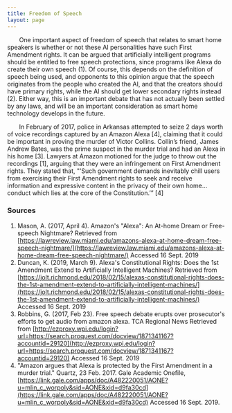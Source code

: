 ```yaml
---
title: Freedom of Speech
layout: page
---
```


&nbsp;&nbsp;&nbsp;&nbsp;&nbsp;&nbsp; One important aspect of freedom of speech that relates to smart home speakers is whether or not these AI personalities have such First Amendment rights.  It can be argued that artificially intelligent programs should be entitled to free speech protections, since programs like Alexa do create their own speech (1).  Of course, this depends on the definition of speech being used, and opponents to this opinion argue that the speech originates from the people who created the AI, and that the creators should have primary rights, while the AI should get lower secondary rights instead (2).  Either way, this is an important debate that has not actually been settled by any laws, and will be an important consideration as smart home technology develops in the future.

&nbsp;&nbsp;&nbsp;&nbsp;&nbsp;&nbsp; In February of 2017, police in Arkansas attempted to seize 2 days worth of voice recordings captured by an Amazon Alexa [4], claiming that it could be important in proving the murder of Victor Collins. Collin’s friend, James Andrew Bates, was the prime suspect in the murder trial and had an Alexa in his home [3]. Lawyers at Amazon motioned for the judge to throw out the recordings [1], arguing that they were an infringement on First Amendment rights. They stated that, "’Such government demands inevitably chill users from exercising their First Amendment rights to seek and receive information and expressive content in the privacy of their own home… conduct which lies at the core of the Constitution.’” [4] 


### Sources
1. Mason, A. (2017, April 4). Amazon's "Alexa": An At-home Dream or Free-speech Nightmare? Retrieved from [https://lawreview.law.miami.edu/amazons-alexa-at-home-dream-free-speech-nightmare/](https://lawreview.law.miami.edu/amazons-alexa-at-home-dream-free-speech-nightmare/) Accessed 16 Sept. 2019
2. Duncan, K. (2019, March 9). Alexa's Constitutional Rights: Does the 1st Amendment Extend to Artificially Intelligent Machines? Retrieved from [https://jolt.richmond.edu/2018/02/15/alexas-constitutional-rights-does-the-1st-amendment-extend-to-artificially-intelligent-machines/](https://jolt.richmond.edu/2018/02/15/alexas-constitutional-rights-does-the-1st-amendment-extend-to-artificially-intelligent-machines/) Accessed 16 Sept. 2019
3. Robbins, G. (2017, Feb 23). Free speech debate erupts over prosecutor's efforts to get audio from amazon alexa. TCA Regional News Retrieved from [http://ezproxy.wpi.edu/login?url=https://search.proquest.com/docview/1871341167?accountid=29120](http://ezproxy.wpi.edu/login?url=https://search.proquest.com/docview/1871341167?accountid=29120) Accessed 16 Sept. 2019
4. "Amazon argues that Alexa is protected by the First Amendment in a murder trial." Quartz, 23 Feb. 2017. Gale Academic Onefile, [https://link.gale.com/apps/doc/A482220051/AONE?u=mlin_c_worpoly&sid=AONE&xid=d9fa30cd](https://link.gale.com/apps/doc/A482220051/AONE?u=mlin_c_worpoly&sid=AONE&xid=d9fa30cd)  Accessed 16 Sept. 2019.
